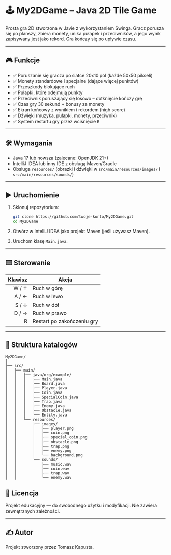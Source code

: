 # 🕹️ My2DGame – Java 2D Tile Game

Prosta gra 2D stworzona w Javie z wykorzystaniem Swinga. Gracz porusza się po planszy, zbiera monety, unika pułapek i przeciwników, a jego wynik zapisywany jest jako rekord. Gra kończy się po upływie czasu.

---

## 🎮 Funkcje

- ✅ Poruszanie się gracza po siatce 20x10 pól (każde 50x50 pikseli)
- ✅ Monety standardowe i specjalne (dające więcej punktów)
- ✅ Przeszkody blokujące ruch
- ✅ Pułapki, które odejmują punkty
- ✅ Przeciwnik poruszający się losowo – dotknięcie kończy grę
- ✅ Czas gry 30 sekund + bonusy za monety
- ✅ Ekran końcowy z wynikiem i rekordem (high score)
- ✅ Dźwięki (muzyka, pułapki, monety, przeciwnik)
- ✅ System restartu gry przez wciśnięcie `R`

---

## 🛠️ Wymagania

- Java 17 lub nowsza (zalecane: OpenJDK 21+)
- IntelliJ IDEA lub inny IDE z obsługą Maven/Gradle
- Obsługa `resources/` (obrazki i dźwięki w `src/main/resources/images/` i `src/main/resources/sounds/`)

---

## ▶️ Uruchomienie

1. Sklonuj repozytorium:

   ```bash
   git clone https://github.com/twoje-konto/My2DGame.git
   cd My2DGame
   ```

2. Otwórz w IntelliJ IDEA jako projekt Maven (jeśli używasz Maven).

3. Uruchom klasę `Main.java`.

---

## ⌨️ Sterowanie

| Klawisz | Akcja              |
|--------:|--------------------|
| W / ↑    | Ruch w górę         |
| A / ←    | Ruch w lewo        |
| S / ↓    | Ruch w dół         |
| D / →    | Ruch w prawo       |
| R       | Restart po zakończeniu gry |

---

## 📁 Struktura katalogów

```
My2DGame/
│
├── src/
│   ├── main/
│   │   ├── java/org/example/
│   │   │   ├── Main.java
│   │   │   ├── Board.java
│   │   │   ├── Player.java
│   │   │   ├── Coin.java
│   │   │   ├── SpecialCoin.java
│   │   │   ├── Trap.java
│   │   │   ├── Enemy.java
│   │   │   ├── Obstacle.java
│   │   │   └── Entity.java
│   │   └── resources/
│   │       ├── images/
│   │       │   ├── player.png
│   │       │   ├── coin.png
│   │       │   ├── special_coin.png
│   │       │   ├── obstacle.png
│   │       │   ├── trap.png
│   │       │   ├── enemy.png
│   │       │   └── background.png
│   │       └── sounds/
│   │           ├── music.wav
│   │           ├── coin.wav
│   │           ├── trap.wav
│   │           └── enemy.wav
```

## 📄 Licencja

Projekt edukacyjny — do swobodnego użytku i modyfikacji. Nie zawiera zewnętrznych zależności.

---

## ✍️ Autor

Projekt stworzony przez Tomasz Kapusta.
